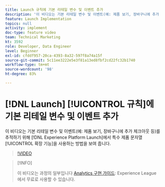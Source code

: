 ```yaml
---
title: Launch 규칙에 기본 리테일 변수 및 이벤트 추가
description: '이 비디오는 기본 리테일 변수 및 이벤트(예: 제품 보기, 장바구니에 추가 체크아웃 등)를 추적하기 위해 Launch에서 특수 제품 문자열 확장 기능을 사용하는 방법을 보여 줍니다.'
feature: Launch Implementation
topics: null
activity: implement
doc-type: feature video
team: Technical Marketing
kt: 3592
role: Developer, Data Engineer
level: Beginner
exl-id: cfddf957-20ca-4393-8a32-597f8a74a15f
source-git-commit: 5c11ee3222e5e3f81a13ed8fbf2cd22fc32b1740
workflow-type: tm+mt
source-wordcount: '98'
ht-degree: 83%

---
```


# [!DNL Launch] [!UICONTROL 규칙]에 기본 리테일 변수 및 이벤트 추가

이 비디오는 기본 리테일 변수 및 이벤트(예: 제품 보기, 장바구니에 추가 체크아웃 등)를 추적하기 위해 [!DNL Experience Platform Launch]에서 특수 제품 문자열 [!UICONTROL 확장 기능]을 사용하는 방법을 보여 줍니다.

>[!VIDEO](https://video.tv.adobe.com/v/28763/?quality=12)

>[!INFO]
>
> 이 비디오는 과정의 일부입니다 [Analytics 구현 가이드](https://experienceleague.adobe.com/?recommended=Analytics-D-1-2019.1): Experience League에서 무료로 사용할 수 있습니다.